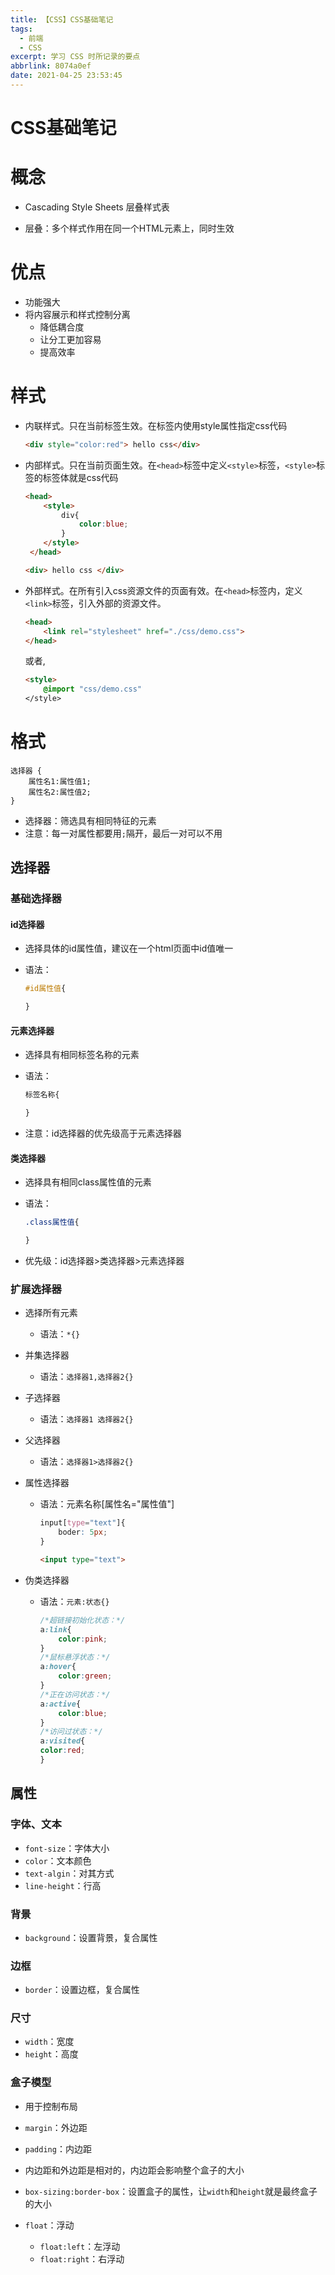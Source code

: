```yaml
---
title: 【CSS】CSS基础笔记
tags:
  - 前端
  - CSS
excerpt: 学习 CSS 时所记录的要点
abbrlink: 8074a0ef
date: 2021-04-25 23:53:45
---
```


# CSS基础笔记

# 概念

* Cascading Style Sheets 层叠样式表

* 层叠：多个样式作用在同一个HTML元素上，同时生效

# 优点

* 功能强大
* 将内容展示和样式控制分离
  * 降低耦合度
  * 让分工更加容易
  * 提高效率
    

# 样式

* 内联样式。只在当前标签生效。在标签内使用style属性指定css代码

  ```html
  <div style="color:red"> hello css</div>
  ```

* 内部样式。只在当前页面生效。在`<head>`标签中定义`<style>`标签，`<style>`标签的标签体就是css代码

    ```html
    <head>
        <style>
            div{
                color:blue;
            }
        </style>
     </head>
    ```

    ```html
    <div> hello css </div>
    ```

* 外部样式。在所有引入css资源文件的页面有效。在`<head>`标签内，定义`<link>`标签，引入外部的资源文件。

    ```html
    <head>
     	<link rel="stylesheet" href="./css/demo.css"> 
    </head>
    ```
    
    或者,
    ```html
    <style>
      	@import "css/demo.css"
    </style>
    ```

# 格式

```
选择器 {
	属性名1:属性值1;
	属性名2:属性值2;
}
```

* 选择器：筛选具有相同特征的元素
* 注意：每一对属性都要用`;`隔开，最后一对可以不用

## 选择器

### 基础选择器

#### id选择器

* 选择具体的id属性值，建议在一个html页面中id值唯一

* 语法：

  ```css
  #id属性值{
  
  }
  ```
#### 元素选择器

* 选择具有相同标签名称的元素

* 语法：

  ```css
  标签名称{
  
  }
  ```

* 注意：id选择器的优先级高于元素选择器

#### 类选择器

* 选择具有相同class属性值的元素

* 语法：

  ```css
  .class属性值{
  
  }
  ```

* 优先级：id选择器>类选择器>元素选择器

### 扩展选择器

* 选择所有元素

  * 语法：`*{}`

* 并集选择器

  * 语法：`选择器1,选择器2{}`

* 子选择器

  * 语法：`选择器1 选择器2{}`

* 父选择器

  * 语法：`选择器1>选择器2{}`

* 属性选择器

  * 语法：元素名称[属性名="属性值"]

    ```css
    input[type="text"]{
    	boder: 5px;
    }
    ```

    ```html
    <input type="text">
    ```

* 伪类选择器

  * 语法：`元素:状态{}`

    ```css
    /*超链接初始化状态：*/
    a:link{
    	color:pink;
    }
    /*鼠标悬浮状态：*/
    a:hover{
        color:green;
    }
    /*正在访问状态：*/
    a:active{
        color:blue;
    }
    /*访问过状态：*/
    a:visited{
    color:red;
    }
    
    ```

## 属性

### 字体、文本

* `font-size`：字体大小
* `color`：文本颜色
* `text-algin`：对其方式
* `line-height`：行高

### 背景

* `background`：设置背景，复合属性

### 边框

* `border`：设置边框，复合属性

### 尺寸

* `width`：宽度
* `height`：高度

### 盒子模型

* 用于控制布局
* `margin`：外边距
* `padding`：内边距
* 内边距和外边距是相对的，内边距会影响整个盒子的大小
* `box-sizing:border-box`：设置盒子的属性，让`width`和`height`就是最终盒子的大小

* `float`：浮动
  *  `float:left`：左浮动
  * `float:right`：右浮动